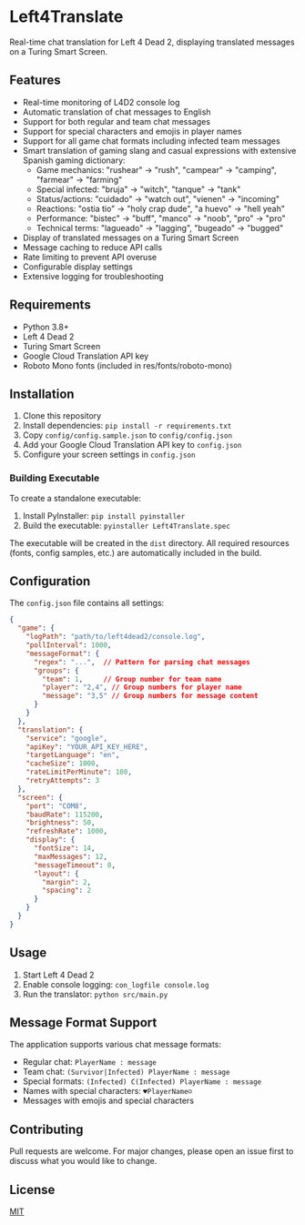 # Left4Translate

Real-time chat translation for Left 4 Dead 2, displaying translated messages on a Turing Smart Screen.

## Features

- Real-time monitoring of L4D2 console log
- Automatic translation of chat messages to English
- Support for both regular and team chat messages
- Support for special characters and emojis in player names
- Support for all game chat formats including infected team messages
- Smart translation of gaming slang and casual expressions with extensive Spanish gaming dictionary:
  * Game mechanics: "rushear" → "rush", "campear" → "camping", "farmear" → "farming"
  * Special infected: "bruja" → "witch", "tanque" → "tank"
  * Status/actions: "cuidado" → "watch out", "vienen" → "incoming"
  * Reactions: "ostia tio" → "holy crap dude", "a huevo" → "hell yeah"
  * Performance: "bistec" → "buff", "manco" → "noob", "pro" → "pro"
  * Technical terms: "lagueado" → "lagging", "bugeado" → "bugged"
- Display of translated messages on a Turing Smart Screen
- Message caching to reduce API calls
- Rate limiting to prevent API overuse
- Configurable display settings
- Extensive logging for troubleshooting

## Requirements

- Python 3.8+
- Left 4 Dead 2
- Turing Smart Screen
- Google Cloud Translation API key
- Roboto Mono fonts (included in res/fonts/roboto-mono)

## Installation

1. Clone this repository
2. Install dependencies: `pip install -r requirements.txt`
3. Copy `config/config.sample.json` to `config/config.json`
4. Add your Google Cloud Translation API key to `config.json`
5. Configure your screen settings in `config.json`

### Building Executable

To create a standalone executable:

1. Install PyInstaller: `pip install pyinstaller`
2. Build the executable: `pyinstaller Left4Translate.spec`

The executable will be created in the `dist` directory. All required resources (fonts, config samples, etc.) are automatically included in the build.

## Configuration

The `config.json` file contains all settings:

```json
{
  "game": {
    "logPath": "path/to/left4dead2/console.log",
    "pollInterval": 1000,
    "messageFormat": {
      "regex": "...",  // Pattern for parsing chat messages
      "groups": {
        "team": 1,     // Group number for team name
        "player": "2,4", // Group numbers for player name
        "message": "3,5" // Group numbers for message content
      }
    }
  },
  "translation": {
    "service": "google",
    "apiKey": "YOUR_API_KEY_HERE",
    "targetLanguage": "en",
    "cacheSize": 1000,
    "rateLimitPerMinute": 100,
    "retryAttempts": 3
  },
  "screen": {
    "port": "COM8",
    "baudRate": 115200,
    "brightness": 50,
    "refreshRate": 1000,
    "display": {
      "fontSize": 14,
      "maxMessages": 12,
      "messageTimeout": 0,
      "layout": {
        "margin": 2,
        "spacing": 2
      }
    }
  }
}
```

## Usage

1. Start Left 4 Dead 2
2. Enable console logging: `con_logfile console.log`
3. Run the translator: `python src/main.py`

## Message Format Support

The application supports various chat message formats:

- Regular chat: `PlayerName : message`
- Team chat: `(Survivor|Infected) PlayerName : message`
- Special formats: `(Infected) C(Infected) PlayerName : message`
- Names with special characters: `♥PlayerName☺`
- Messages with emojis and special characters

## Contributing

Pull requests are welcome. For major changes, please open an issue first to discuss what you would like to change.

## License

[MIT](https://choosealicense.com/licenses/mit/)